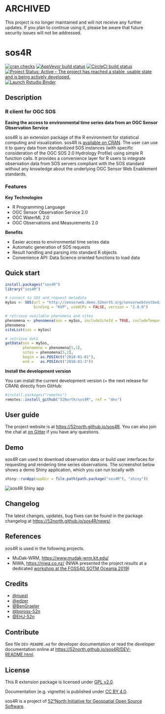 # ARCHIVED

This project is no longer maintained and will not receive any further updates. If you plan to continue using it, please be aware that future security issues will not be addressed.


<!-- README.md is generated from README.Rmd. Please edit that file!
     Also see the README guidelines at https://wiki.52north.org/Documentation/GitHubProjectDocumentation -->

# sos4R

<!-- badges: start -->

[![cran
checks](https://cranchecks.info/badges/summary/sos4R)](https://cran.r-project.org/web/checks/check_results_sos4R.html)
[![AppVeyor build
status](https://ci.appveyor.com/api/projects/status/github/52North/sos4R?branch=master&svg=true)](https://ci.appveyor.com/project/52North/sos4R)
[![CircleCI build
status](https://circleci.com/gh/52North/sos4R.svg?style=svg)](https://circleci.com/gh/52North/sos4R)
[![Project Status: Active – The project has reached a stable, usable
state and is being actively
developed.](https://www.repostatus.org/badges/latest/active.svg)](https://www.repostatus.org/#active)
[![Launch Rstudio
Binder](http://mybinder.org/badge_logo.svg)](https://mybinder.org/v2/gh/52North/sos4R/master?urlpath=rstudio)
<!-- badges: end -->

## Description

### R client for OGC SOS

**Easing the access to environmental time series data from an OGC Sensor
Observation Service**

sos4R is an extension package of the R environment for statistical
computing and visualization. sos4R is [available on
CRAN](https://CRAN.R-project.org/package=sos4R). The user can use it to
query data from standardized SOS instances (with specific consideration
of the OGC SOS 2.0 Hydrology Profile) using simple R function calls. It
provides a convenience layer for R users to integrate observation data
from SOS servers compliant with the SOS standard without any knowledge
about the underlying OGC Sensor Web Enablement standards.

### Features

**Key Technologies**

  - R Programming Language
  - OGC Sensor Observation Service 2.0
  - OGC WaterML 2.0
  - OGC Observations and Measurements 2.0

**Benefits**

  - Easier access to environmental time series data
  - Automatic generation of SOS requests
  - Result handling and parsing into standard R objects
  - Convenience API: Data Science oriented functions to load data

## Quick start

``` r
install.packages("sos4R")
library("sos4R")

# connect to SOS and request metadata
mySos <- SOS(url = "http://sensorweb.demo.52north.org/sensorwebtestbed/sos",
             binding = "KVP", useDCPs = FALSE, version = "2.0.0")

# retrieve available phenomena and sites
phenomena <- phenomena(sos = mySos, includeSiteId = TRUE, includeTemporalBBox = TRUE)
phenomena
siteList(sos = mySos)

# retrieve data
getData(sos = mySos,
        phenomena = phenomena[5,1],
        sites = phenomena[5,2],
        begin = as.POSIXct("2018-01-01"),
        end =   as.POSIXct("2018-01-3"))
```

**Install the development version**

You can install the current development version (= the next release for
CRAN) directly from GitHub:

``` r
#install.packages("remotes")
remotes::install_github("52North/sos4R", ref = "dev")
```

## User guide

The project website is at <https://52north.github.io/sos4R>. You can
also join the chat at [on Gitter](https://gitter.im/52North/sos4R) if
you have any questions.

## Demo

sos4R can used to download observation data or build user interfaces for
requesting and rendering time series observations. The screenshot below
shows a demo Shiny application, which you can run locally with

``` r
shiny::runApp(appDir = file.path(path.package("sos4R"), "shiny"))
```

![sos4R Shiny
app](https://blog.52north.org/wp-content/uploads/sites/2/2020/04/sos4r-vignette-10-egu-2020_shiny-app.jpg)

## Changelog

The latest changes, updates, bug fixes can be found in the package
changelog at <https://52north.github.io/sos4R/news/>.

## References

sos4R is used in the following projects.

  - MuDak-WRM, <https://www.mudak-wrm.kit.edu/>
  - NIWA, <https://niwa.co.nz/> (NIWA presented the project results at a
    dedicated [workshop at the FOSS4G SOTM
    Oceania 2019](https://2019.foss4g-oceania.org/schedule/2019-11-12?sessionId=NNWXKL))

## Credits

  - [@nuest](https://github.com/nuest)
  - [@edzer](https://github.com/edzer)
  - [@BenGraeler](https://github.com/BenGraeler)
  - [@bpross-52n](https://github.com/bpross-52n)
  - [@EHJ-52n](https://github.com/EHJ-52n)

## Contribute

See file `DEV-README.md` for developer documentation or read the
developer documentation online at
<https://52north.github.io/sos4R/DEV-README.html>.

## License

This R extension package is licensed under [GPL
v2.0](https://tldrlegal.com/license/gnu-general-public-license-v2).

Documentation (e.g. vignette) is published under [CC
BY 4.0](http://creativecommons.org/licenses/by/4.0/).

sos4R is a project of [52°North Initiative for Geospatial Open Source
Software](https://52north.org).
